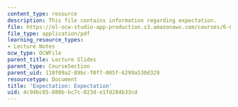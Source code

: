 ```yaml
---
content_type: resource
description: This file contains information regarding expectation.
file: https://ol-ocw-studio-app-production.s3.amazonaws.com/courses/6-042j-mathematics-for-computer-science-spring-2015/4c94bc85880bbc7c023de1fd284b33cd_MIT6_042JS15_Expectation.pdf
file_type: application/pdf
learning_resource_types:
- Lecture Notes
ocw_type: OCWFile
parent_title: Lecture Slides
parent_type: CourseSection
parent_uid: 118f09a2-89bc-f0f7-005f-6299a530d329
resourcetype: Document
title: 'Expectation: Expectation'
uid: 4c94bc85-880b-bc7c-023d-e1fd284b33cd
---
```

